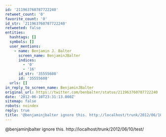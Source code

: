 ```yaml
---
id: '211963760787722240'
retweet_count: '0'
favorite_count: '0'
id_str: '211963760787722240'
retweeted: false
entities:
  hashtags: []
  symbols: []
  user_mentions:
    - name: Benjamin J. Balter
      screen_name: BenjaminJBalter
      indices:
        - '0'
        - '16'
      id_str: '35555608'
      id: '35555608'
  urls: []
in_reply_to_screen_name: BenjaminJBalter
original_url: https://twitter.com/benbalter/status/211963760787722240
date: '2012-06-10T23:31:13.000Z'
sitemap: false
robots: noindex
reply: true
title: '@benjaminjbalter ignore this. http://localhost/trunk/2012/06/10/test/'
---
```


@benjaminjbalter ignore this. http://localhost/trunk/2012/06/10/test/